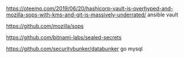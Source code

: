 https://oteemo.com/2019/06/20/hashicorp-vault-is-overhyped-and-mozilla-sops-with-kms-and-git-is-massively-underrated/
ansible vault

https://github.com/mozilla/sops

https://github.com/bitnami-labs/sealed-secrets

https://github.com/securitybunker/databunker go mysql